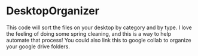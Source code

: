 # DesktopOrganizer
This code will sort the files on your desktop by category and by type. I love the feeling of doing some spring cleaning, and this is a way to help automate that process! You could also link this to google collab to organize your google drive folders. 
